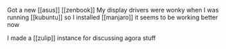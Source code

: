 Got a new [[asus]] [[zenbook]] My display drivers were wonky when I was running [[kubuntu]] so I installed [[manjaro]] it seems to be working better now

I made a [[zulip]] instance for discussing agora stuff
